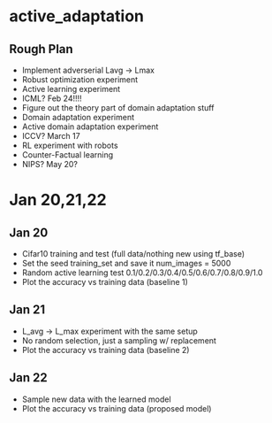 # active_adaptation
## Rough Plan
- Implement adverserial Lavg -> Lmax
- Robust optimization experiment
- Active learning experiment
- ICML? Feb 24!!!!
- Figure out the theory part of domain adaptation stuff
- Domain adaptation experiment
- Active domain adaptation experiment
- ICCV? March 17
- RL experiment with robots
- Counter-Factual learning
- NIPS? May 20?

# Jan 20,21,22

## Jan 20
- Cifar10 training and test (full data/nothing new using tf_base)
- Set the seed training_set and save it num_images = 5000
- Random active learning test 0.1/0.2/0.3/0.4/0.5/0.6/0.7/0.8/0.9/1.0
- Plot the accuracy vs training data (baseline 1)

## Jan 21
- L_avg -> L_max experiment with the same setup 
- No random selection, just a sampling w/ replacement
- Plot the accuracy vs training data (baseline 2)

## Jan 22
- Sample new data with the learned model
- Plot the accuracy vs training data (proposed model)
